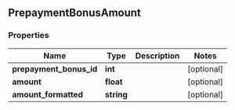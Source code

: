 ## PrepaymentBonusAmount

### Properties
Name | Type | Description | Notes
------------ | ------------- | ------------- | -------------
**prepayment_bonus_id** | **int** |  | [optional] 
**amount** | **float** |  | [optional] 
**amount_formatted** | **string** |  | [optional] 


